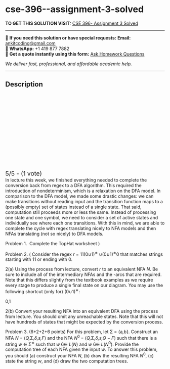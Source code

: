 # cse-396--assignment-3-solved
**TO GET THIS SOLUTION VISIT:** [CSE 396- Assignment 3 Solved](https://www.ankitcodinghub.com/product/cse-396-assignment-3-solved/)


---

📩 **If you need this solution or have special requests:** **Email:** ankitcoding@gmail.com  
📱 **WhatsApp:** +1 419 877 7882  
📄 **Get a quote instantly using this form:** [Ask Homework Questions](https://www.ankitcodinghub.com/services/ask-homework-questions/)

*We deliver fast, professional, and affordable academic help.*

---

<h2>Description</h2>



<div class="kk-star-ratings kksr-auto kksr-align-center kksr-valign-top" data-payload="{&quot;align&quot;:&quot;center&quot;,&quot;id&quot;:&quot;72481&quot;,&quot;slug&quot;:&quot;default&quot;,&quot;valign&quot;:&quot;top&quot;,&quot;ignore&quot;:&quot;&quot;,&quot;reference&quot;:&quot;auto&quot;,&quot;class&quot;:&quot;&quot;,&quot;count&quot;:&quot;1&quot;,&quot;legendonly&quot;:&quot;&quot;,&quot;readonly&quot;:&quot;&quot;,&quot;score&quot;:&quot;5&quot;,&quot;starsonly&quot;:&quot;&quot;,&quot;best&quot;:&quot;5&quot;,&quot;gap&quot;:&quot;4&quot;,&quot;greet&quot;:&quot;Rate this product&quot;,&quot;legend&quot;:&quot;5\/5 - (1 vote)&quot;,&quot;size&quot;:&quot;24&quot;,&quot;title&quot;:&quot;&nbsp; CSE 396- Assignment 3&nbsp;Solved&quot;,&quot;width&quot;:&quot;138&quot;,&quot;_legend&quot;:&quot;{score}\/{best} - ({count} {votes})&quot;,&quot;font_factor&quot;:&quot;1.25&quot;}">

<div class="kksr-stars">

<div class="kksr-stars-inactive">
            <div class="kksr-star" data-star="1" style="padding-right: 4px">


<div class="kksr-icon" style="width: 24px; height: 24px;"></div>
        </div>
            <div class="kksr-star" data-star="2" style="padding-right: 4px">


<div class="kksr-icon" style="width: 24px; height: 24px;"></div>
        </div>
            <div class="kksr-star" data-star="3" style="padding-right: 4px">


<div class="kksr-icon" style="width: 24px; height: 24px;"></div>
        </div>
            <div class="kksr-star" data-star="4" style="padding-right: 4px">


<div class="kksr-icon" style="width: 24px; height: 24px;"></div>
        </div>
            <div class="kksr-star" data-star="5" style="padding-right: 4px">


<div class="kksr-icon" style="width: 24px; height: 24px;"></div>
        </div>
    </div>

<div class="kksr-stars-active" style="width: 138px;">
            <div class="kksr-star" style="padding-right: 4px">


<div class="kksr-icon" style="width: 24px; height: 24px;"></div>
        </div>
            <div class="kksr-star" style="padding-right: 4px">


<div class="kksr-icon" style="width: 24px; height: 24px;"></div>
        </div>
            <div class="kksr-star" style="padding-right: 4px">


<div class="kksr-icon" style="width: 24px; height: 24px;"></div>
        </div>
            <div class="kksr-star" style="padding-right: 4px">


<div class="kksr-icon" style="width: 24px; height: 24px;"></div>
        </div>
            <div class="kksr-star" style="padding-right: 4px">


<div class="kksr-icon" style="width: 24px; height: 24px;"></div>
        </div>
    </div>
</div>


<div class="kksr-legend" style="font-size: 19.2px;">
            5/5 - (1 vote)    </div>
    </div>
In lecture this week, we finished everything needed to complete the conversion back from regex to a DFA algorithm. This required the introduction of nondeterminism, which is a relaxation on the DFA model. In comparison to the DFA model, we made some drastic changes: we can make transitions without reading input and the transition function maps to a (possibly empty) set of states instead of a single state. That said, computation still proceeds more or less the same. Instead of processing one state and one symbol, we need to consider a set of active states and individually see where each one transitions. With this in mind, we are able to complete the cycle with regex translating nicely to NFA models and then NFAs translating (not so nicely) to DFA models.

Problem 1.&nbsp; Complete the TopHat worksheet )

Problem 2. ( Consider the regex <em>r </em>= 11(0∪1)<sup>∗ </sup>∪(0∪1)<sup>∗</sup>0 that matches strings starting with 11 or ending with 0.

2(a) Using the process from lecture, convert <em>r </em>to an equivalent NFA <em>N</em>. Be sure to include all of the intermediary NFAs and the -arcs that are required. Note that this differs slightly from the textbook examples as we require every stage to produce a single final state on our diagram. You may use the following shortcut (only for) (0∪1)<sup>∗</sup>:

0,1

2(b) Convert your resulting NFA into an equivalent DFA using the process from lecture. You should omit any unreachable states. Note that this will not have hundreds of states that might be expected by the conversion process.

Problem 3. (6+2+2+6 points) For this problem, let Σ = {a<em>,</em>b}. Construct an NFA <em>N </em>= (<em>Q,</em>Σ<em>,δ,s,F</em>) and the NFA <em>N</em><sup>0 </sup>= (<em>Q,</em>Σ<em>,δ,s,Q </em>− <em>F</em>) such that there is a string <em>w </em>∈ Σ<sup>∗ </sup>such that <em>w </em>6∈ <em>L</em>(<em>N</em>) and <em>w </em>6∈ <em>L</em>(<em>N</em><sup>0</sup>). Provide the computation tree of each NFA given the input <em>w</em>. To answer this problem, you should (a) construct your NFA <em>N</em>, (b) draw the resulting NFA <em>N</em><sup>0</sup>, (c) state the string <em>w</em>, and (d) draw the two computation trees.

&nbsp;
